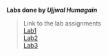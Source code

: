 **Labs done by _Ujjwal Humagain_**

> Link to the lab assignments  
> [Lab1](Lab1/Lab1.pdf)  
> [Lab2](Lab2/typescript/)  
> [Lab3](Lab3)
